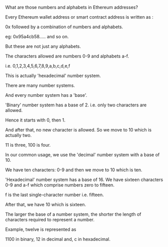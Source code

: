 What are those numbers and alphabets in Ethereum addresses?

Every Ethereum wallet address or smart contract address is written as :

0x followed by a combination of numbers and alphabets.

eg: 0x95a4cb58..... and so on.

But these are not just any alphabets.

The characters allowed are numbers 0-9 and alphabets a-f.

i.e. 0,1,2,3,4,5,6,7,8,9,a,b,c,d,e,f

This is actually 'hexadecimal' number system.

There are many number systems.

And every number system has a 'base'.

'Binary' number system has a base of 2. i.e. only two characters are allowed.

Hence it starts with 0, then 1.

And after that, no new character is allowed. So we move to 10 which is actually two.

11 is three, 100 is four.

In our common usage, we use the 'decimal' number system with a base of 10.

We have ten characters: 0-9 and then we move to 10 which is ten.

'Hexadecimal' number system has a base of 16. We have sixteen characters 0-9 and a-f which comprise numbers zero to fifteen.

f is the last single-character number i.e. fifteen.

After that, we have 10 which is sixteen.

The larger the base of a number system, the shorter the length of characters required to represent a number.

Example, twelve is represented as

1100 in binary,
12 in decimal and,
c in hexadecimal.
